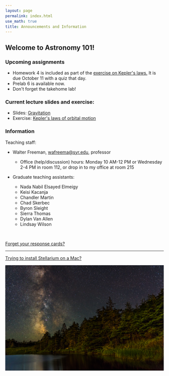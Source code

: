 ```yaml
---
layout: page 
permalink: index.html
use_math: true 
title: Announcements and Information
---
```


## Welcome to Astronomy 101!

### Upcoming assignments

* Homework 4 is included as part of the <a href="tutorials/keplers-laws/keplers-laws.pdf">exercise on Kepler's laws.</a> It is due October 11 with a quiz that day.
* Prelab 6 is available now.
* Don't forget the takehome lab!


### Current lecture slides and exercise:

* Slides: <a href="slides/lecture10/lecture10.pdf">Gravitation</a>
* Exercise: <a href="tutorials/keplers-laws/keplers-laws.pdf">Kepler's laws of orbital motion</a> 



### Information

Teaching staff:

* Walter Freeman, <wafreema@syr.edu>, professor
  * Office (help/discussion) hours: Monday 10 AM-12 PM or Wednesday 2-4 PM in room 112, or drop in to my office at room 215

* Graduate teaching assistants:
  - Nada Nabil Elsayed Elmeigy
  - Keisi Kacanja
  - Chandler Martin
  - Chad Skerbec
  - Byron Sleight
  - Sierra Thomas
  - Dylan Van Allen
  - Lindsay Wilson
    
<br>


<a href="cards.html">Forget your response cards?</a>

---

<a href="stellarium-mac.html">Trying to install Stellarium on a Mac?</a>

<center> <img src="darkened-milky-way.jpg">
<br>
